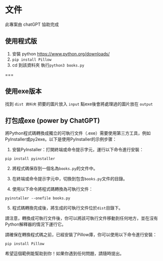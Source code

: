 # 文件

此專案由 chatGPT 協助完成

## 使用程式版

1. 安裝 python
<https://www.python.org/downloads/>
2. `pip install Pillow`
3. cd 到該資料夾 執行`python3 books.py`

===

## 使用exe版本

找到 `dist 資料夾`
把要的圖片放入 `input`
點exe後會將處理過的圖片放在 `output`

## 打包成exe (power by ChatGPT)

將Python程式碼轉換成獨立的可執行文件（.exe）需要使用第三方工具，例如PyInstaller或py2exe。以下是使用PyInstaller的示例步骤：

1. 安裝PyInstaller：打開終端或命令提示字元，運行以下命令進行安裝：

```
pip install pyinstaller
```

2. 將程式碼保存到一個名為`books.py`的文件中。

3. 在終端或命令提示字元中，切換到包含`books.py`文件的目錄。

4. 使用以下命令將程式碼轉換為可執行文件：

```
pyinstaller --onefile books.py
```

5. 程式碼轉換完成後，將生成的可執行文件位於`dist`目錄下。

請注意，轉換成可執行文件後，你可以將該可執行文件移動到任何地方，並在沒有Python解釋器的情況下運行它。

請確保在轉換程式碼之前，已經安裝了Pillow庫，你可以使用以下命令進行安裝：

```
pip install Pillow
```

希望這個範例能幫助到你！如果你遇到任何問題，請隨時提出。
